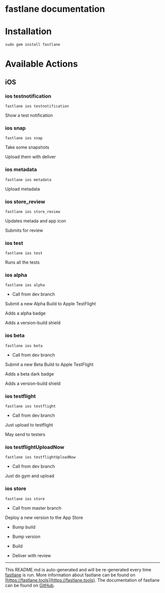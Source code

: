 fastlane documentation
================
# Installation
```
sudo gem install fastlane
```
# Available Actions
## iOS
### ios testnotification
```
fastlane ios testnotification
```
Show a test notification
### ios snap
```
fastlane ios snap
```
Take some snapshots

Upload them with deliver
### ios metadata
```
fastlane ios metadata
```
Upload metadata
### ios store_review
```
fastlane ios store_review
```
Updates metada and app icon

Submits for review
### ios test
```
fastlane ios test
```
Runs all the tests
### ios alpha
```
fastlane ios alpha
```
 * Call from dev branch

Submit a new Alpha Build to Apple TestFlight

Adds a alpha badge

Adds a version-build shield
### ios beta
```
fastlane ios beta
```
 * Call from dev branch

Submit a new Beta Build to Apple TestFlight

Adds a beta dark badge

Adds a version-build shield
### ios testflight
```
fastlane ios testflight
```
 * Call from dev branch

Just upload to testflight

May send to testers
### ios testflightUploadNow
```
fastlane ios testflightUploadNow
```
* Call from dev branch

Just do gym and upload
### ios store
```
fastlane ios store
```
 * Call from master branch

Deploy a new version to the App Store

 - Bump build

 - Bump version

 - Build

 - Deliver with review

----

This README.md is auto-generated and will be re-generated every time [fastlane](https://fastlane.tools) is run.
More information about fastlane can be found on [https://fastlane.tools](https://fastlane.tools).
The documentation of fastlane can be found on [GitHub](https://github.com/fastlane/fastlane/tree/master/fastlane).